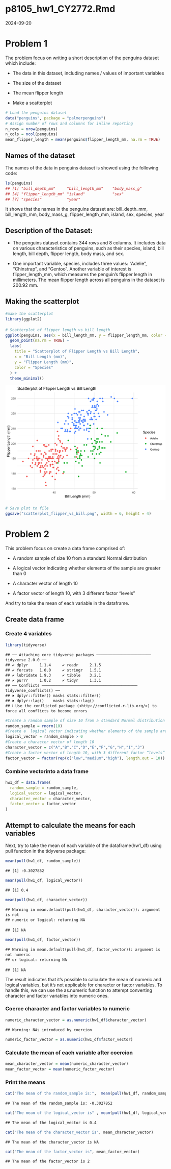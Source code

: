 p8105_hw1_CY2772.Rmd
================
2024-09-20

# Problem 1

The problem focus on writing a short description of the penguins dataset
which include:

- The data in this dataset, including names / values of important
  variables

- The size of the dataset

- The mean flipper length

- Make a scatterplot

``` r
# Load the penguins dataset
data("penguins", package = "palmerpenguins")
# Assign number of rows and columns for inline reporting
n_rows = nrow(penguins)
n_cols = ncol(penguins)
mean_flipper_length = mean(penguins$flipper_length_mm, na.rm = TRUE)
```

## Names of the dataset

The names of the data in penguins dataset is showed using the following
code:

``` r
ls(penguins)
## [1] "bill_depth_mm"     "bill_length_mm"    "body_mass_g"      
## [4] "flipper_length_mm" "island"            "sex"              
## [7] "species"           "year"
```

It shows that the names in the penguins dataset are: bill_depth_mm,
bill_length_mm, body_mass_g, flipper_length_mm, island, sex, species,
year

## Description of the Dataset:

- The penguins dataset contains 344 rows and 8 columns. It includes data
  on various characteristics of penguins, such as their species, island,
  bill length, bill depth, flipper length, body mass, and sex.

- One important variable, species, includes three values: “Adelie”,
  “Chinstrap”, and “Gentoo”. Another variable of interest is
  flipper_length_mm, which measures the penguin’s flipper length in
  millimeters. The mean flipper length across all penguins in the
  dataset is 200.92 mm.

## Making the scatterplot

``` r
#make the scatterplot
library(ggplot2)

# Scatterplot of flipper length vs bill length
ggplot(penguins, aes(x = bill_length_mm, y = flipper_length_mm, color = species)) +
  geom_point(na.rm = TRUE) +
  labs(
    title = "Scatterplot of Flipper Length vs Bill Length",
    x = "Bill Length (mm)",
    y = "Flipper Length (mm)",
    color = "Species"
  ) +
  theme_minimal()
```

![](p8105_hw1_CY2772_files/figure-gfm/unnamed-chunk-2-1.png)<!-- -->

``` r
# Save plot to file
ggsave("scatterplot_flipper_vs_bill.png", width = 6, height = 4)
```

# Problem 2

This problem focus on create a data frame comprised of:

- A random sample of size 10 from a standard Normal distribution

- A logical vector indicating whether elements of the sample are greater
  than 0

- A character vector of length 10

- A factor vector of length 10, with 3 different factor “levels”

And try to take the mean of each variable in the dataframe.

## Create data frame

### Create 4 variables

``` r
library(tidyverse)
```

    ## ── Attaching core tidyverse packages ──────────────────────── tidyverse 2.0.0 ──
    ## ✔ dplyr     1.1.4     ✔ readr     2.1.5
    ## ✔ forcats   1.0.0     ✔ stringr   1.5.1
    ## ✔ lubridate 1.9.3     ✔ tibble    3.2.1
    ## ✔ purrr     1.0.2     ✔ tidyr     1.3.1
    ## ── Conflicts ────────────────────────────────────────── tidyverse_conflicts() ──
    ## ✖ dplyr::filter() masks stats::filter()
    ## ✖ dplyr::lag()    masks stats::lag()
    ## ℹ Use the conflicted package (<http://conflicted.r-lib.org/>) to force all conflicts to become errors

``` r
#Create a random sample of size 10 from a standard Normal distribution
random_sample = rnorm(10)
#Create a  logical vector indicating whether elements of the sample are greater than 0
logical_vector = random_sample > 0
#Create a character vector of length 10
character_vector = c("A","B","C","D","E","F","G","H","I","J")
#Create a factor vector of length 10, with 3 different factor “levels”
factor_vector = factor(rep(c("low","medium","high"), length.out = 10))
```

### Combine vectorinto a data frame

``` r
hw1_df = data.frame(
  random_sample = random_sample,
  logical_vector = logical_vector,
  character_vector = character_vector,
  factor_vector = factor_vector
)
```

## Attempt to calculate the means for each variables

Next, try to take the mean of each variable of the dataframe(hw1_df)
using pull function in the tidyverse package:

``` r
mean(pull(hw1_df, random_sample))
```

    ## [1] -0.3027852

``` r
mean(pull(hw1_df, logical_vector))
```

    ## [1] 0.4

``` r
mean(pull(hw1_df, character_vector))
```

    ## Warning in mean.default(pull(hw1_df, character_vector)): argument is not
    ## numeric or logical: returning NA

    ## [1] NA

``` r
mean(pull(hw1_df, factor_vector))
```

    ## Warning in mean.default(pull(hw1_df, factor_vector)): argument is not numeric
    ## or logical: returning NA

    ## [1] NA

The result indicates that it’s possible to calculate the mean of numeric
and logical variables, but it’s not applicable for character or factor
variables. To handle this, we can use the as.numeric function to attempt
converting character and factor variables into numeric ones.

### Coerce character and factor variables to numeric

``` r
numeric_character_vector = as.numeric(hw1_df$character_vector)
```

    ## Warning: NAs introduced by coercion

``` r
numeric_factor_vector = as.numeric(hw1_df$factor_vector)
```

### Calculate the mean of each variable after coercion

``` r
mean_character_vector = mean(numeric_character_vector)
mean_factor_vector = mean(numeric_factor_vector)
```

### Print the means

``` r
cat("The mean of the random_sample is:",  mean(pull(hw1_df, random_sample)) )
```

    ## The mean of the random_sample is: -0.3027852

``` r
cat("The mean of the logical_vector is" , mean(pull(hw1_df, logical_vector)) )
```

    ## The mean of the logical_vector is 0.4

``` r
cat("The mean of the character_vector is", mean_character_vector)
```

    ## The mean of the character_vector is NA

``` r
cat("The mean of the factor_vector is", mean_factor_vector)
```

    ## The mean of the factor_vector is 2
